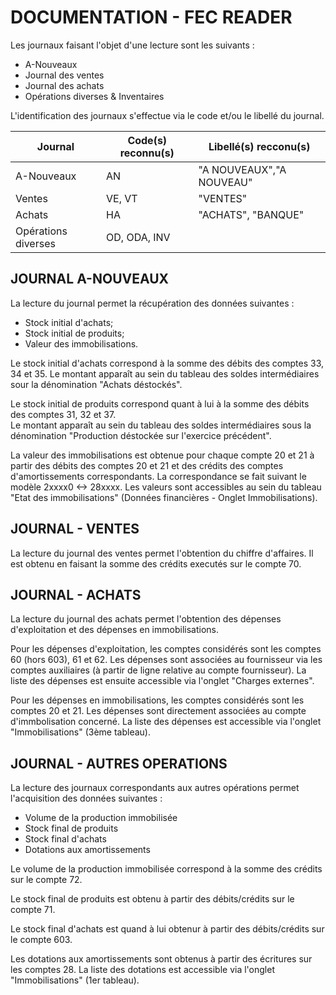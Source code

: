# DOCUMENTATION - FEC READER

Les journaux faisant l'objet d'une lecture sont les suivants :
- A-Nouveaux
- Journal des ventes
- Journal des achats
- Opérations diverses & Inventaires

L'identification des journaux s'effectue via le code et/ou le libellé du journal.

| Journal | Code(s) reconnu(s) | Libellé(s) recconu(s) |
| ------- | ------------------ | --------------------- |
| A-Nouveaux | AN | "A NOUVEAUX","A NOUVEAU" |
| Ventes | VE, VT | "VENTES" |
| Achats | HA | "ACHATS", "BANQUE" |
| Opérations diverses | OD, ODA, INV | |


## JOURNAL A-NOUVEAUX

La lecture du journal permet la récupération des données suivantes :
- Stock initial d'achats;
- Stock initial de produits;
- Valeur des immobilisations. 

Le stock initial d'achats correspond à la somme des débits des comptes 33, 34 et 35.
Le montant apparaît au sein du tableau des soldes intermédiaires sour la dénomination "Achats déstockés".

Le stock initial de produits correspond quant à lui à la somme des débits des comptes 31, 32 et 37.  
Le montant apparaît au sein du tableau des soldes intermédiaires sous la dénomination "Production déstockée sur l'exercice précédent".

La valeur des immobilisations est obtenue pour chaque compte 20 et 21 à partir des débits des comptes 20 et 21 et des crédits des comptes d'amortissements correspondants. La correspondance se fait suivant le modèle 2xxxx0 <-> 28xxxx.
Les valeurs sont accessibles au sein du tableau "Etat des immobilisations" (Données financières - Onglet Immobilisations).

## JOURNAL - VENTES

La lecture du journal des ventes permet l'obtention du chiffre d'affaires. Il est obtenu en faisant la somme des crédits executés sur le compte 70.

## JOURNAL - ACHATS

La lecture du journal des achats permet l'obtention des dépenses d'exploitation et des dépenses en immobilisations.

Pour les dépenses d'exploitation, les comptes considérés sont les comptes 60 (hors 603), 61 et 62. Les dépenses sont associées au fournisseur via les comptes auxiliaires (à partir de ligne relative au compte fournisseur).
La liste des dépenses est ensuite accessible via l'onglet "Charges externes".

Pour les dépenses en immobilisations, les comptes considérés sont les comptes 20 et 21. Les dépenses sont directement associées au compte d'immbolisation concerné.
La liste des dépenses est accessible via l'onglet "Immobilisations" (3ème tableau).


## JOURNAL - AUTRES OPERATIONS

La lecture des journaux correspondants aux autres opérations permet l'acquisition des données suivantes :
- Volume de la production immobilisée
- Stock final de produits
- Stock final d'achats
- Dotations aux amortissements

Le volume de la production immobilisée correspond à la somme des crédits sur le compte 72.

Le stock final de produits est obtenu à partir des débits/crédits sur le compte 71.

Le stock final d'achats est quand à lui obtenur à partir des débits/crédits sur le compte 603.

Les dotations aux amortissements sont obtenus à partir des écritures sur les comptes 28.
La liste des dotations est accessible via l'onglet "Immobilisations" (1er tableau).